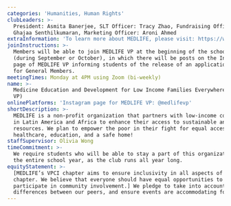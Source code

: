 ```yaml
---
categories: 'Humanities, Human Rights'
clubLeaders: >-
  President: Asmita Banerjee, SLT Officer: Tracy Zhao, Fundraising Officer:
  Ghajaa Senthilkumaran, Marketing Officer: Aroni Ahmed
extraInformation: 'To learn more about MEDLIFE, please visit: https://www.medlifemovement.org/'
joinInstructions: >-
  Members will be able to join MEDLIFE VP at the beginning of the school year
  (during September or October), in which there will be posts on the Instagram
  page of MEDLIFE VP informing students of the release of an application form
  for General Members.
meetingTimes: Monday at 4PM using Zoom (bi-weekly)
name: >-
  Medicine Education and Development for Low Income Families Everywhere (MEDLIFE
  VP)
onlinePlatforms: 'Instagram page for MEDLIFE VP: @medlifevp'
shortDescription: >-
  MEDLIFE is a non-profit organization that partners with low-income communities
  in Latin America and Africa to enhance their access to sustainable and basic
  resources. We plan to empower the poor in their fight for equal access to
  healthcare, education, and a safe home!
staffSupervisor: Olivia Wong
timeCommitment: >-
  We require students who will be able to stay a part of this organization for
  the entire school year, as the club runs all year long.
equityStatement: >-
  [MEDLIFE’s VPCI chapter aims to ensure inclusivity in all aspects of our
  chapter. We believe that everyone should have equal opportunities to
  participate in community involvement.] We pledge to take into account the
  differences between our peers, and ensure events are accommodating for all.
---
```


